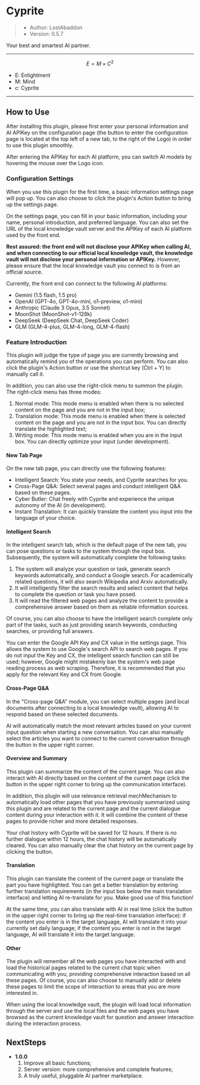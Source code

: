 #	Cyprite

> -	Author: LostAbaddon
> -	Version: 0.5.7

Your best and smartest AI partner.

---

$$
E = M \times C^2
$$

-	E: Enlightment
-	M: Mind
-	c: Cyprite

---

##	How to Use

After installing this plugin, please first enter your personal information and AI APIKey on the configuration page (the button to enter the configuration page is located at the top left of a new tab, to the right of the Logo) in order to use this plugin smoothly.

After entering the APIKey for each AI platform, you can switch AI models by hovering the mouse over the Logo icon.

###	Configuration Settings

When you use this plugin for the first time, a basic information settings page will pop up. You can also choose to click the plugin's Action button to bring up the settings page.

On the settings page, you can fill in your basic information, including your name, personal introduction, and preferred language. You can also set the URL of the local knowledge vault server and the APIKey of each AI platform used by the front end.

**Rest assured: the front end will not disclose your APIKey when calling AI, and when connecting to our official local knowledge vault, the knowledge vault will not disclose your personal information or APIKey.** However, please ensure that the local knowledge vault you connect to is from an official source.

Currently, the front end can connect to the following AI platforms:

-	Gemini (1.5 flash, 1.5 pro)
-	OpenAI (GPT-4o, GPT-4o-mini, o1-preview, o1-mini)
-	Anthropic (Claude 3 Opus, 3.5 Sonnet)
-	MoonShot (MoonShot-v1-128k)
-	DeepSeek (DeepSeek Chat, DeepSeek Coder)
-	GLM (GLM-4-plus, GLM-4-long, GLM-4-flash)

###	Feature Introduction

This plugin will judge the type of page you are currently browsing and automatically remind you of the operations you can perform. You can also click the plugin's Action button or use the shortcut key (Ctrl + Y) to manually call it.

In addition, you can also use the right-click menu to summon the plugin. The right-click menu has three modes:

1.	Normal mode: This mode menu is enabled when there is no selected content on the page and you are not in the input box;
2.	Translation mode: This mode menu is enabled when there is selected content on the page and you are not in the input box. You can directly translate the highlighted text;
3.	Writing mode: This mode menu is enabled when you are in the input box. You can directly optimize your input (under development).

####	New Tab Page

On the new tab page, you can directly use the following features:

-	Intelligent Search: You state your needs, and Cyprite searches for you.
-	Cross-Page Q&A: Select several pages and conduct intelligent Q&A based on these pages.
-	Cyber Butler: Chat freely with Cyprite and experience the unique autonomy of the AI (in development).
-	Instant Translation: It can quickly translate the content you input into the language of your choice.

####	Intelligent Search

In the intelligent search tab, which is the default page of the new tab, you can pose questions or tasks to the system through the input box. Subsequently, the system will automatically complete the following tasks:

1.	The system will analyze your question or task, generate search keywords automatically, and conduct a Google search. For academically related questions, it will also search Wikipedia and Arxiv automatically.
2.	It will intelligently filter the search results and select content that helps to complete the question or task you have posed.
3.	It will read the filtered web pages and analyze the content to provide a comprehensive answer based on them as reliable information sources.

Of course, you can also choose to have the intelligent search complete only part of the tasks, such as just providing search keywords, conducting searches, or providing full answers.

You can enter the Google API Key and CX value in the settings page. This allows the system to use Google's search API to search web pages. If you do not input the Key and CX, the intelligent search function can still be used; however, Google might mistakenly ban the system's web page reading process as web scraping. Therefore, it is recommended that you apply for the relevant Key and CX from Google.

####	Cross-Page Q&A

In the "Cross-page Q&A" module, you can select multiple pages (and local documents after connecting to a local knowledge vault), allowing AI to respond based on these selected documents.

AI will automatically match the most relevant articles based on your current input question when starting a new conversation. You can also manually select the articles you want to connect to the current conversation through the button in the upper right corner.

####	Overview and Summary

This plugin can summarize the content of the current page. You can also interact with AI directly based on the content of the current page (click the button in the upper right corner to bring up the communication interface).

In addition, this plugin will use relevance retrieval mechMechanism to automatically load other pages that you have previously summarized using this plugin and are related to the current page and the current dialogue content during your interaction with it. It will combine the content of these pages to provide richer and more detailed responses.

Your chat history with Cyprite will be saved for 12 hours. If there is no further dialogue within 12 hours, the chat history will be automatically cleared. You can also manually clear the chat history on the current page by clicking the button.

####	Translation

This plugin can translate the content of the current page or translate the part you have highlighted. You can get a better translation by entering further translation requirements (in the input box below the main translation interface) and letting AI re-translate for you. Make good use of this function!

At the same time, you can also translate with AI in real time (click the button in the upper right corner to bring up the real-time translation interface): if the content you enter is in the target language, AI will translate it into your currently set daily language; if the content you enter is not in the target language, AI will translate it into the target language.

####	Other

The plugin will remember all the web pages you have interacted with and load the historical pages related to the current chat topic when communicating with you, providing comprehensive interaction based on all these pages. Of course, you can also choose to manually add or delete these pages to limit the scope of interaction to areas that you are more interested in.

When using the local knowledge vault, the plugin will load local information through the server and use the local files and the web pages you have browsed as the current knowledge vault for question and answer interaction during the interaction process.

##	NextSteps

-	**1.0.0**
	1. Improve all basic functions;
	2. Server version: more comprehensive and complete features;
	3. A truly useful, pluggable AI partner marketplace.